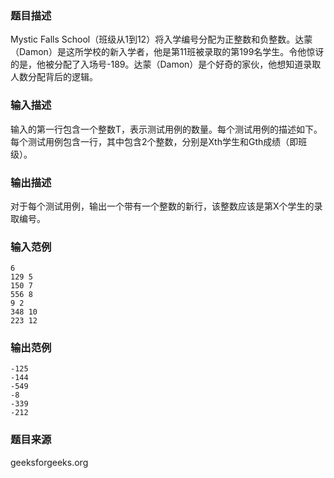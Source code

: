 ### 题目描述
Mystic Falls School（班级从1到12）将入学编号分配为正整数和负整数。达蒙（Damon）是这所学校的新入学者，他是第11班被录取的第199名学生。令他惊讶的是，他被分配了入场号-189。达蒙（Damon）是个好奇的家伙，他想知道录取人数分配背后的逻辑。
### 输入描述
输入的第一行包含一个整数T，表示测试用例的数量。每个测试用例的描述如下。每个测试用例包含一行，其中包含2个整数，分别是Xth学生和Gth成绩（即班级）。
### 输出描述
对于每个测试用例，输出一个带有一个整数的新行，该整数应该是第X个学生的录取编号。
### 输入范例
```
6
129 5
150 7
556 8
9 2
348 10
223 12
```
### 输出范例
```
-125
-144
-549
-8
-339
-212
```
### 题目来源
geeksforgeeks.org

